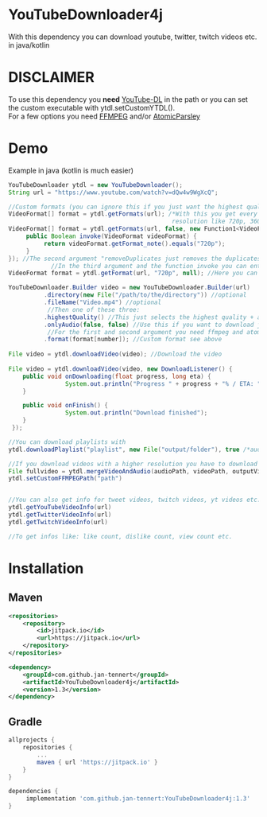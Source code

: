 # YouTubeDownloader4j
With this dependency you can download youtube, twitter, twitch videos etc. in java/kotlin

# DISCLAIMER

To use this dependency you __need__ [YouTube-DL](https://youtube-dl.org) in the path or you can set the custom executable with ytdl.setCustomYTDL().\
For a few options you need [FFMPEG](https://www.ffmpeg.org) and/or [AtomicParsley](http://atomicparsley.sourceforge.net)

# Demo
Example in java (kotlin is much easier)
```java
YouTubeDownloader ytdl = new YouTubeDownloader();
String url = "https://www.youtube.com/watch?v=dQw4w9WgXcQ";

//Custom formats (you can ignore this if you just want the highest quality or only audio
VideoFormat[] format = ytdl.getFormats(url); /*With this you get every format. Every format has an extension like m4a or mp4 and a
                                              resolution like 720p, 360p etc.*/
VideoFormat[] format = ytdl.getFormats(url, false, new Function1<VideoFormat, Boolean>() {
     public Boolean invoke(VideoFormat videoFormat) {
          return videoFormat.getFormat_note().equals("720p");
     }
}); //The second argument "removeDuplicates just removes the duplicates from the list. E.g. multiple 720p formats can be in the list.
            //In the third argument and the function invoke you can enter what the video format must be like. Like a filter
VideoFormat format = ytdl.getFormat(url, "720p", null); //Here you can get first format which has the given resolution and extension (extension is nullable)

YouTubeDownloader.Builder video = new YouTubeDownloader.Builder(url)
          .directory(new File("/path/to/the/directory")) //optional
          .fileName("Video.mp4") //optional
           //Then one of these three:
          .highestQuality() //This just selects the highest quality + audio. Recommended
          .onlyAudio(false, false) //Use this if you want to download just the audio of the video
           //For the first and second argument you need ffmpeg and atomicparsley.
          .format(format[number]); //Custom format see above
        
File video = ytdl.downloadVideo(video); //Download the video
        
File video = ytdl.downloadVideo(video, new DownloadListener() {
    public void onDownloading(float progress, long eta) {
                System.out.println("Progress " + progress + "% / ETA: " + eta + "s");
    }

    public void onFinish() {
                System.out.println("Download finished");
    }
 });

//You can download playlists with
ytdl.downloadPlaylist("playlist", new File("output/folder"), true /*audioOnly*/)

//If you download videos with a higher resolution you have to download the audio and the video and then merge it with
File fullvideo = ytdl.mergeVideoAndAudio(audioPath, videoPath, outputVideoPath) //This requires ffmpeg installed on the path or you can set it with
ytdl.setCustomFFMPEGPath("path")


//You can also get info for tweet videos, twitch videos, yt videos etc. with:
ytdl.getYouTubeVideoInfo(url)
ytdl.getTwitterVideoInfo(url)
ytdl.getTwitchVideoInfo(url)

//To get infos like: like count, dislike count, view count etc.
```

# Installation

## Maven
```xml
<repositories>
	<repository>
	    <id>jitpack.io</id>
	    <url>https://jitpack.io</url>
	</repository>
</repositories>
```

```xml
<dependency>
    <groupId>com.github.jan-tennert</groupId>
    <artifactId>YouTubeDownloader4j</artifactId>
    <version>1.3</version>
</dependency>
```

## Gradle

```gradle
allprojects {
	repositories {
		...
		maven { url 'https://jitpack.io' }
	}
}
```

```gradle
dependencies {
     implementation 'com.github.jan-tennert:YouTubeDownloader4j:1.3'
}
```
